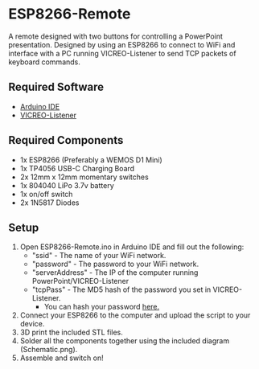 # ESP8266-Remote

A remote designed with two buttons for controlling a PowerPoint presentation. Designed by using an ESP8266 to connect to WiFi and interface with a PC running VICREO-Listener to send TCP packets of keyboard commands.

## Required Software

- [Arduino IDE](https://www.arduino.cc/en/software)
- [VICREO-Listener](https://www.vicreo-listener.com/)

## Required Components

- 1x ESP8266 (Preferably a WEMOS D1 Mini)
- 1x TP4056 USB-C Charging Board
- 2x 12mm x 12mm momentary switches
- 1x 804040 LiPo 3.7v battery
- 1x on/off switch
- 2x 1N5817 Diodes

## Setup

1. Open ESP8266-Remote.ino in Arduino IDE and fill out the following:
	- "ssid" - The name of your WiFi network.
	- "password" - The password to your WiFi network.
	- "serverAddress" - The IP of the computer running PowerPoint/VICREO-Listener
	- "tcpPass" - The MD5 hash of the password you set in VICREO-Listener.
		- You can hash your password [here.](https://www.md5hashgenerator.com/)
2. Connect your ESP8266 to the computer and upload the script to your device.
3. 3D print the included STL files.
4. Solder all the components together using the included diagram (Schematic.png).
5. Assemble and switch on!
